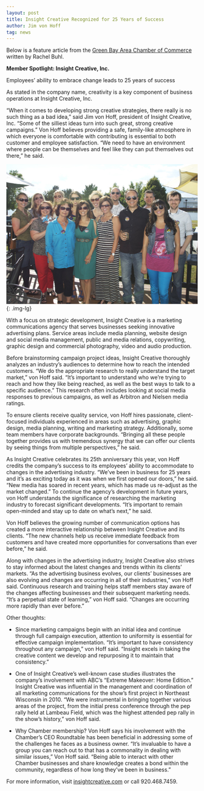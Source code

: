 ```yaml
---
layout: post
title: Insight Creative Recognized for 25 Years of Success
author: Jim von Hoff
tag: news
---
```


Below is a feature article from the [Green Bay Area Chamber of Commerce](http://www.titletown.org/) written by Rachel Buhl.

**Member Spotlight: Insight Creative, Inc.**

Employees’ ability to embrace change leads to 25 years of success

As stated in the company name, creativity is a key component of business operations at Insight Creative, Inc.

“When it comes to developing strong creative strategies, there really is no such thing as a bad idea,” said Jim von Hoff, president of Insight Creative, Inc. “Some of the silliest ideas turn into such great, strong creative campaigns.” Von Hoff believes providing a safe, family-like atmosphere in which everyone is comfortable with contributing is essential to both customer and employee satisfaction. “We need to have an environment where people can be themselves and feel like they can put themselves out there,” he said.

![Insight Creative 25 years](/img/BashGroup2013-1024x745.jpg){: .img-lg}

With a focus on strategic development, Insight Creative is a marketing communications agency that serves businesses seeking innovative advertising plans. Service areas include media planning, website design and social media management, public and media relations, copywriting, graphic design and commercial photography, video and audio production.

Before brainstorming campaign project ideas, Insight Creative thoroughly analyzes an industry’s audiences to determine how to reach the intended customers. “We do the appropriate research to really understand the target market,” von Hoff said. “It’s important to understand who we’re trying to reach and how they like being reached, as well as the best ways to talk to a specific audience.” This research often includes looking at social media responses to previous campaigns, as well as Arbitron and Nielsen media ratings.

To ensure clients receive quality service, von Hoff hires passionate, client-focused individuals experienced in areas such as advertising, graphic design, media planning, writing and marketing strategy. Additionally, some team members have corporate backgrounds. “Bringing all these people together provides us with tremendous synergy that we can offer our clients by seeing things from multiple perspectives,” he said.

As Insight Creative celebrates its 25th anniversary this year, von Hoff credits the company’s success to its employees’ ability to accommodate to changes in the advertising industry. “We’ve been in business for 25 years and it’s as exciting today as it was when we first opened our doors,” he said. “New media has soared in recent years, which has made us re-adjust as the market changed.” To continue the agency’s development in future years, von Hoff understands the significance of researching the marketing industry to forecast significant developments. “It’s important to remain open-minded and stay up to date on what’s next,” he said.

Von Hoff believes the growing number of communication options has created a more interactive relationship between Insight Creative and its clients. “The new channels help us receive immediate feedback from customers and have created more opportunities for conversations than ever before,” he said.

Along with changes in the advertising industry, Insight Creative also strives to stay informed about the latest changes and trends within its clients’ markets. “As the advertising business evolves, our clients’ businesses are also evolving and changes are occurring in all of their industries,” von Hoff said. Continuous research and training helps staff members stay aware of the changes affecting businesses and their subsequent marketing needs. “It’s a perpetual state of learning,” von Hoff said. “Changes are occurring more rapidly than ever before.”

Other thoughts:

- Since marketing campaigns begin with an initial idea and continue through full campaign execution, attention to uniformity is essential for effective campaign implementation. “It’s important to have consistency throughout any campaign,” von Hoff said. “Insight excels in taking the creative content we develop and repurposing it to maintain that consistency.”

- One of Insight Creative’s well-known case studies illustrates the company’s involvement with ABC’s “Extreme Makeover: Home Edition.” Insight Creative was influential in the management and coordination of all marketing communications for the show’s first project in Northeast Wisconsin in 2010. “We were instrumental in bringing together various areas of the project, from the initial press conference through the pep rally held at Lambeau Field, which was the highest attended pep rally in the show’s history,” von Hoff said.

- Why Chamber membership? Von Hoff says his involvement with the Chamber’s CEO Roundtable has been beneficial in addressing some of the challenges he faces as a business owner. “It’s invaluable to have a group you can reach out to that has a commonality in dealing with similar issues,” Von Hoff said. “Being able to interact with other Chamber businesses and share knowledge creates a bond within the community, regardless of how long they’ve been in business.”

For more information, visit [insightcreative.com](http://www.insightcreative.com) or call 920.468.7459.
